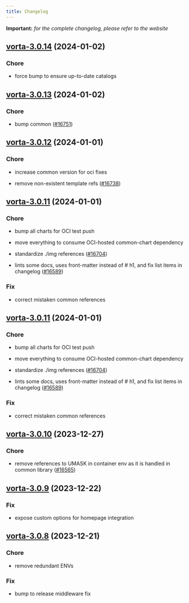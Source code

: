 ```yaml
---
title: Changelog
---
```


**Important:**
*for the complete changelog, please refer to the website*



## [vorta-3.0.14](https://github.com/truecharts/charts/compare/vorta-3.0.13...vorta-3.0.14) (2024-01-02)

### Chore



- force bump to ensure up-to-date catalogs


## [vorta-3.0.13](https://github.com/truecharts/charts/compare/vorta-3.0.12...vorta-3.0.13) (2024-01-02)

### Chore



- bump common ([#16751](https://github.com/truecharts/charts/issues/16751))


## [vorta-3.0.12](https://github.com/truecharts/charts/compare/vorta-3.0.11...vorta-3.0.12) (2024-01-01)

### Chore



- increase common version for oci fixes

- remove non-existent template refs ([#16738](https://github.com/truecharts/charts/issues/16738))


## [vorta-3.0.11](https://github.com/truecharts/charts/compare/vorta-3.0.10...vorta-3.0.11) (2024-01-01)

### Chore



- bump all charts for OCI test push

- move everything to consume OCI-hosted common-chart dependency

- standardize ./img references ([#16704](https://github.com/truecharts/charts/issues/16704))

- lints some docs, uses front-matter instead of # h1, and fix list items in changelog ([#16589](https://github.com/truecharts/charts/issues/16589))

### Fix



- correct mistaken common references


## [vorta-3.0.11](https://github.com/truecharts/charts/compare/vorta-3.0.10...vorta-3.0.11) (2024-01-01)

### Chore



- bump all charts for OCI test push

- move everything to consume OCI-hosted common-chart dependency

- standardize ./img references ([#16704](https://github.com/truecharts/charts/issues/16704))

- lints some docs, uses front-matter instead of # h1, and fix list items in changelog ([#16589](https://github.com/truecharts/charts/issues/16589))

### Fix



- correct mistaken common references
## [vorta-3.0.10](https://github.com/truecharts/charts/compare/vorta-3.0.9...vorta-3.0.10) (2023-12-27)

### Chore

- remove references to UMASK in container env as it is handled in common library ([#16565](https://github.com/truecharts/charts/issues/16565))

## [vorta-3.0.9](https://github.com/truecharts/charts/compare/vorta-3.0.8...vorta-3.0.9) (2023-12-22)

### Fix

- expose custom options for homepage integration

## [vorta-3.0.8](https://github.com/truecharts/charts/compare/vorta-3.0.7...vorta-3.0.8) (2023-12-21)

### Chore

- remove redundant ENVs

### Fix

- bump to release middleware fix

